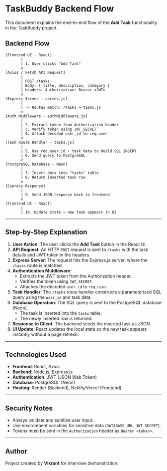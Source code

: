 # TaskBuddy Backend Flow

This document explains the end-to-end flow of the **Add Task** functionality in the TaskBuddy project.

## **Backend Flow**

```plaintext
[Frontend UI - React]
       |
       | 1. User clicks "Add Task"
       v
[Axios / Fetch API Request]
       |
       | POST /tasks
       | Body: { title, description, category }
       | Headers: Authorization: Bearer <JWT>
       v
[Express Server - server.js]
       |
       | -> Routes match: /tasks → tasks.js
       v
[Auth Middleware - authMiddleware.js]
       |
       | 2. Extract token from Authorization header
       | 3. Verify token using JWT_SECRET
       | 4. Attach decoded user_id to req.user
       v
[Task Route Handler - tasks.js]
       |
       | 5. Use req.user.id + task data to build SQL INSERT
       | 6. Send query to PostgreSQL
       v
[PostgreSQL Database - Neon]
       |
       | 7. Insert data into "tasks" table
       | 8. Return inserted task row
       v
[Express Response]
       |
       | 9. Send JSON response back to frontend
       v
[Frontend UI - React]
       |
       | 10. Update state → new task appears in UI
```

---

## **Step-by-Step Explanation**

1. **User Action**: The user clicks the **Add Task** button in the React UI.
2. **API Request**: An HTTP `POST` request is sent to `/tasks` with the task details and JWT token in the headers.
3. **Express Server**: The request hits the Express.js server, where the `/tasks` route is matched.
4. **Authentication Middleware**:  
   - Extracts the JWT token from the Authorization header.  
   - Verifies the token using `JWT_SECRET`.  
   - Attaches the decoded `user_id` to `req.user`.
5. **Task Handler**: The `/tasks` route handler constructs a parameterized SQL query using the `user_id` and task data.
6. **Database Operation**: The SQL query is sent to the PostgreSQL database (Neon).  
   - The task is inserted into the `tasks` table.  
   - The newly inserted row is returned.
7. **Response to Client**: The backend sends the inserted task as JSON.
8. **UI Update**: React updates the local state so the new task appears instantly without a page refresh.

---

## **Technologies Used**

- **Frontend**: React, Axios
- **Backend**: Node.js, Express.js
- **Authentication**: JWT (JSON Web Token)
- **Database**: PostgreSQL (Neon)
- **Hosting**: Render (Backend), Netlify/Vercel (Frontend)

---

## **Security Notes**

- Always validate and sanitize user input.
- Use environment variables for sensitive data (`DATABASE_URL`, `JWT_SECRET`).
- Tokens must be sent in the `Authorization` header as `Bearer <token>`.

---

## **Author**

Project created by **Vikrant** for interview demonstration.
